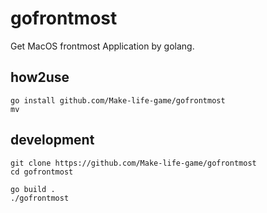 # gofrontmost

Get MacOS frontmost Application by golang.

## how2use

```shell
go install github.com/Make-life-game/gofrontmost
mv 
```

## development

```shell
git clone https://github.com/Make-life-game/gofrontmost
cd gofrontmost

go build .
./gofrontmost

```